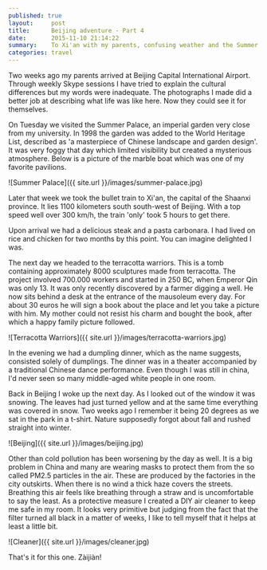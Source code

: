 ```yaml
---
published: true
layout:     post
title:      Beijing adventure - Part 4
date:       2015-11-10 21:14:22
summary:    To Xi'an with my parents, confusing weather and the Summer Palace.
categories: travel
---
```


Two weeks ago my parents arrived at Beijing Capital International Airport. Through weekly Skype sessions I have tried to explain the cultural differences but my words were inadequate. The photographs I made did a better job at describing what life was like here. Now they could see it for themselves.

On Tuesday we visited the Summer Palace, an imperial garden very close from my university. In 1998 the garden was added to the World Heritage List, described as 'a masterpiece of Chinese landscape and garden design'. It was very foggy that day which limited visibility but created a mysterious atmosphere. Below is a picture of the marble boat which was one of my favorite pavilions.

![Summer Palace]({{ site.url }}/images/summer-palace.jpg)

Later that week we took the bullet train to Xi'an, the capital of the Shaanxi province. It lies 1100 kilometers south south-west of Beijing. With a top speed well over 300 km/h, the train 'only' took 5 hours to get there.

Upon arrival we had a delicious steak and a pasta carbonara. I had lived on rice and chicken for two months by this point. You can imagine delighted I was.

The next day we headed to the terracotta warriors. This is a tomb containing approximately 8000 sculptures made from terracotta. The project involved 700.000 workers and started in 250 BC, when Emperor Qin was only 13. It was only recently discovered by a farmer digging a well. He now sits behind a desk at the entrance of the mausoleum every day. For about 30 euros he will sign a book about the place and let you take a picture with him. My mother could not resist his charm and bought the book, after which a happy family picture followed.

![Terracotta Warriors]({{ site.url }}/images/terracotta-warriors.jpg)

In the evening we had a dumpling dinner, which as the name suggests, consisted solely of dumplings. The dinner was in a theater accompanied by a traditional Chinese dance performance. Even though I was still in china, I'd never seen so many middle-aged white people in one room. 

Back in Beijing I woke up the next day. As I looked out of the window it was snowing. The leaves had just turned yellow and at the same time everything was covered in snow. Two weeks ago I remember it being 20 degrees as we sat in the park in a t-shirt. Nature supposedly forgot about fall and rushed straight into winter. 

![Beijing]({{ site.url }}/images/beijing.jpg)

Other than cold pollution has been worsening by the day as well. It is a big problem in China and many are wearing masks to protect them from the so called PM2.5 particles in the air. These are produced by the factories in the city outskirts. When there is no wind a thick haze covers the streets. Breathing this air feels like breathing through a straw and is uncomfortable to say the least. As a protective measure I created a DIY air cleaner to keep me safe in my room. It looks very primitive but judging from the fact that the filter turned all black in a matter of weeks, I like to tell myself that it helps at least a little bit.

![Cleaner]({{ site.url }}/images/cleaner.jpg)

That's it for this one. Zàijiàn!


